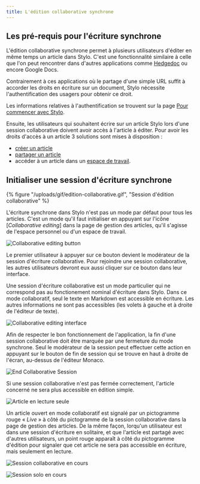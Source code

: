 ```yaml
---
title: L'édition collaborative synchrone
---
```


## Les pré-requis pour l'écriture synchrone

L'édition collaborative synchrone permet à plusieurs utilisateurs d'éditer en même temps un article dans Stylo.
C'est une fonctionnalité similaire à celle que l'on peut rencontrer dans d'autres applications comme [Hedgedoc](https://hedgedoc.org/) ou encore Google Docs.

Contrairement à ces applications où le partage d'une simple URL suffit à accorder les droits en écriture sur un document, Stylo nécessite l'authentification des usagers pour obtenir ce droit.

Les informations relatives à l'authentification se trouvent sur la page [Pour commencer avec Stylo](/fr/premierpas/#création-d'un-compte).

Ensuite, les utilisateurs qui souhaitent écrire sur un article Stylo lors d'une session collaborative doivent avoir accès à l'article à éditer. 
Pour avoir les droits d'accès à un article 3 solutions sont mises à disposition : 

- [créer un article](/fr/mesarticles/#créer-un-nouvel-article) 
- [partager un article](/fr/#partager-un-article)
- accéder à un article dans un [espace de travail](/fr/espace-de-travail).

## Initialiser une session d'écriture synchrone

{% figure "/uploads/gif/edition-collaborative.gif", "Session d'édition collaborative" %}

L'écriture synchrone dans Stylo n'est pas un mode par défaut pour tous les articles. 
C'est un mode qu'il faut initialiser en appuyant sur l'icône \[*Collaborative editing*\] dans la page de gestion des articles, qu'il s'agisse de l'espace personnel ou d'un espace de travail.

![Collaborative editing button](/uploads/images/collaborative-editing.png)

Le premier utilisateur à appuyer sur ce bouton devient le modérateur de la session d'écriture collaborative.
Pour rejoindre une session collaborative, les autres utilisateurs devront eux aussi cliquer sur ce bouton dans leur interface.

Une session d'écriture collaborative est un mode particulier qui ne correspond pas au fonctionement nominal d'écriture dans Stylo.
Dans ce mode collaboratif, seul le texte en Markdown est accessible en écriture.
Les autres informations ne sont pas accessibles (les volets à gauche et à droite de l'éditeur de texte).

![Collaborative editing interface](/uploads/images/collaborative-editing-interface.png)

Afin de respecter le bon fonctionnement de l'application, la fin d'une session collaborative doit être marquée par une fermeture du mode synchrone.
Seul le modérateur de la session peut effectuer cette action en appuyant sur le bouton de fin de session qui se trouve en haut à droite de l'écran, au-dessus de l'éditeur Monaco.

![End Collaborative Session](/uploads/images/collaborative-editing-end-session.png)

<alert-block heading="Important">

Si une session collaborative n'est pas fermée correctement, l'article concerné ne sera plus accessible en édition simple.

</alert-block> 

![Article en lecture seule](/uploads/images/article-en-lecture-seule.png)

Un article ouvert en mode collaboratif est signalé par un pictogramme rouge « _Live_ » à côté du pictogramme de la session collaborative dans la page de gestion des articles.
De la même façon, lorqu'un utilisateur est dans une session d'écriture en solitaire, et que l'article est partagé avec d'autres utilisateurs, un point rouge apparaît à côté du pictogramme d'édition pour signaler que cet article ne sera pas accessible en écriture, mais seulement en lecture.

![Session collaborative en cours](/uploads/images/session-collaborative-en-cours.png)

![Session solo en cours](/uploads/images/session-solo-en-cours.png)
